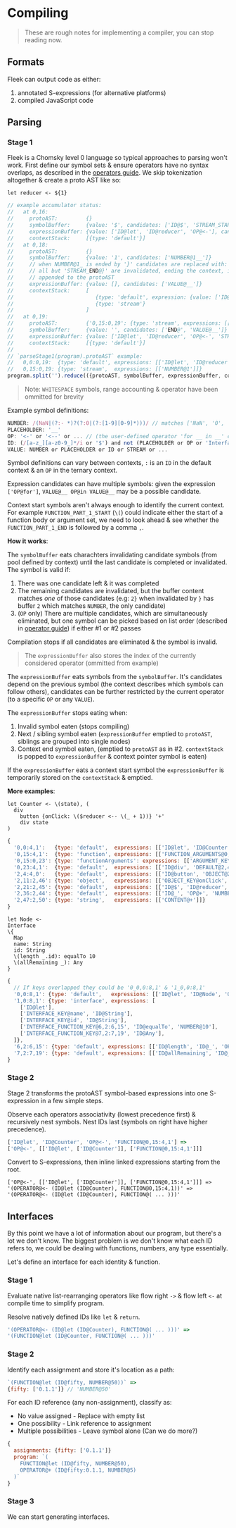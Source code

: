 # Compiling

> These are rough notes for implementing a compiler, you can stop reading now.

## Formats

Fleek can output code as either:

1. annotated S-expressions (for alternative platforms)
2. compiled JavaScript code

## Parsing

### Stage 1

Fleek is a Chomsky level 0 language so typical approaches to parsing won't work. First define our symbol sets & ensure operators have no syntax overlaps, as described in the [operators guide](./8_operators.md#). We skip tokenization altogether & create a proto AST like so:

```fl
let reducer <- ${1}
```

```js
// example accumulator status:
//   at 0,16:
//     protoAST:         {}
//     symbolBuffer:     {value: '$', candidates: ['ID@$', 'STREAM_START@${']}
//     expressionBuffer: {value: ['ID@let', 'ID@reducer', 'OP@<-'], candidates: ['VALUE@__']}
//     contextStack:     [{type: 'default'}]
//   at 0,18:
//     protoAST:         {}
//     symbolBuffer:     {value: '1', candidates: ['NUMBER@1__']}
//     // when NUMBER@1_ is ended by '}' candidates are replaced with: ['VALUE@__', 'OP@__', 'NEXT@,', 'STREAM_END@}']
//     // all but 'STREAM_END@}' are invalidated, ending the context, it's popped from the contextStack &
//     // appended to the protoAST
//     expressionBuffer: {value: [], candidates: ['VALUE@__']}
//     contextStack:     [
//                          {type: 'default', expression: {value: ['ID@let', 'ID@reducer', 'OP@<-'], candidates: ['STREAM@__']}},
//                          {type: 'stream'}
//                       ]
//   at 0,19:
//     protoAST:         {'0,15:0,19': {type: 'stream', expressions: [['NUMBER@1']]}}
//     symbolBuffer:     {value: '', candidates: ['END@', 'VALUE@__']}
//     expressionBuffer: {value: ['ID@let', 'ID@reducer', 'OP@<-', 'STREAM@0,15:0,19'], candidates: ['END@__', 'NEXT@__', 'VALUE@__', 'OP@__']}
//     contextStack:     [{type: 'default'}]
//
// `parseStage1(program).protoAST` example:
//   0,0:0,19:  {type: 'default', expressions: [['ID@let', 'ID@reducer', 'OP@<-', 'STREAM@0,15:0,19']]}
//   0,15:0,19: {type: 'stream',  expressions: [['NUMBER@1']]}
program.split('').reduce(({protoAST, symbolBuffer, expressionBuffer, contextStack}, char) => { /* ... */ })
```

> Note: `WHITESPACE` symbols, range accounting & operator have been ommitted for brevity

Example symbol definitions:

```js
NUMBER: /(NaN|(?:- *)?(?:0|(?:[1-9][0-9]*)))/ // matches ['NaN', '0', '-32']
PLACEHOLDER: '__'
OP: '<-' or '<--' or ... // (the user-defined operator 'for __ in __' contains OP instances 'for' & 'in')
ID: (/[a-z_][a-z0-9_]*/i or '$') and not (PLACEHOLDER or OP or 'Interface' or ...)
VALUE: NUMBER or PLACEHOLDER or ID or STREAM or ...
```

Symbol definitions can vary between contexts, `:` is an `ID` in the default context & an `OP` in the ternary context.

Expression candidates can have multiple symbols: given the expression `['OP@for']`, `VALUE@__ OP@in VALUE@__` may be a possible candidate.

Context start symbols aren't always enough to identify the current context. For example `FUNCTION_PART_1_START` (`\(`) could indicate either the start of a function body or argument set, we need to look ahead & see whether the `FUNCTION_PART_1_END` is followed by a comma `,`.

**How it works**:

The `symbolBuffer` eats charachters invalidating candidate symbols (from pool defined by context) until the last candidate is completed or invalidated. The symbol is valid if:

1. There was one candidate left & it was completed
2. The remaining candidates are invalidated, but the buffer content matches *one* of those candidates (e.g: `2}` when invalidated by `}` has buffer `2` which matches `NUMBER`, the only candidate)
3. (`OP` only) There are multiple candidates, which are simultaneously eliminated, but one symbol can be picked based on list order (described in [operator guide](./8_operators.md)) if either #1 or #2 passes

Compilation stops if all candidates are eliminated & the symbol is invalid.

> The `expressionBuffer` also stores the index of the currently considered operator (ommitted from example)

The `expressionBuffer` eats symbols from the `symbolBuffer`. It's candidates depend on the previous symbol (the context describes which symbols can follow others), candidates can be further restricted by the current operator (to a specific `OP` or any `VALUE`).

The `expressionBuffer` stops eating when:

1. Invalid symbol eaten (stops compiling)
2. Next / sibling symbol eaten (`expressionBuffer` emptied to `protoAST`, siblings are grouped into single nodes)
3. Context end symbol eaten, (emptied to `protoAST` as in #2. `contextStack` is popped to `expressionBuffer` & context pointer symbol is eaten)

If the `expressionBuffer` eats a context start symbol the `expressionBuffer` is temporarily stored on the `contextStack` & emptied.

**More examples**:

```fl
let Counter <- \(state), (
  div
    button {onClick: \($reducer <-- \(_ + 1))} '+'
    div state
)
```

```js
{
  '0,0:4,1':   {type: 'default',  expressions: [['ID@let', 'ID@Counter', 'OP@<-', 'FUNCTION@0,15:4,1']]},
  '0,15:4,1':  {type: 'function', expressions: [['FUNCTION_ARGUMENTS@0,15:0:23', 'FUNCTION_BODY@0,23:4,1']]},
  '0,15:0,23': {type: 'functionArguments': expressions: [['ARGUMENT_KEY@state']]},
  '0,23:4,1':  {type: 'default',  expressions: [['ID@div', 'DEFAULT@2,4:4,0']]},
  '2,4:4,0':   {type: 'default',  expressions: [['ID@button', 'OBJECT@2,11:2,46', 'STRING@2,47:2,50'], ['ID@div', 'ID@state']]},
  '2,11:2,46': {type: 'object',   expressions: [['OBJECT_KEY@onClick', 'FUNCTION_BODY@2,21:2,45']]},
  '2,21:2,45': {type: 'default',  expressions: [['ID@$', 'ID@reducer', 'OP@<--', 'FUNCTION_BODY@2,36:2,44']]}
  '2,36:2,44': {type: 'default',  expressions: [['ID@_', 'OP@+', 'NUMBER@1']]}
  '2,47:2,50': {type: 'string',   expressions: [['CONTENT@+']]}
}
```

```fl
let Node <-
Interface
\{
  Map
  name: String
  id: String
  \(length _.id): equalTo 10
  \(allRemaining _): Any
}
```

```js
{
  // If keys overlapped they could be '0_0,0:8,1' & '1_0,0:8,1'
  '0,0:8,1': {type: 'default',   expressions: [['ID@let', 'ID@Node', 'OP@<-', 'INTERFACE@1,0:8,1']]},
  '1,0:8,1': {type: 'interface', expressions: [
    ['ID@let'],
    ['INTERFACE_KEY@name', 'ID@String'],
    ['INTERFACE_KEY@id', 'ID@String'],
    ['INTERFACE_FUNCTION_KEY@6,2:6,15', 'ID@equalTo', 'NUMBER@10'],
    ['INTERFACE_FUNCTION_KEY@7,2:7,19', 'ID@Any'],
  ]},
  '6,2:6,15': {type: 'default', expressions: [['ID@length', 'ID@_', 'OP@.', 'ID@id']]},
  '7,2:7,19': {type: 'default', expressions: [['ID@allRemaining', 'ID@_']]},
}
```

### Stage 2

Stage 2 transforms the protoAST symbol-based expressions into one S-expression in a few simple steps.

Observe each operators associativity (lowest precedence first) & recursively nest symbols. Nest IDs last (symbols on right have higher precedence).

```js
['ID@let', 'ID@Counter', 'OP@<-', 'FUNCTION@0,15:4,1'] =>
['OP@<-', [['ID@let', ['ID@Counter']], ['FUNCTION@0,15:4,1']]]
```

Convert to S-expressions, then inline linked expressions starting from the root.

```
['OP@<-', [['ID@let', ['ID@Counter']], ['FUNCTION@0,15:4,1']]] =>
'(OPERATOR@<- (ID@let (ID@Counter), FUNCTION@0,15:4,1))' =>
'(OPERATOR@<- (ID@let (ID@Counter), FUNCTION@( ... )))'
```

## Interfaces

By this point we have a lot of information about our program, but there's a lot we don't know. The biggest problem is we don't know what each ID refers to, we could be dealing with functions, numbers, any type essentially.

Let's define an interface for each identity & function.

### Stage 1

Evaluate native list-rearranging operators like flow right `->` & flow left `<-` at compile time to simplify program.

Resolve natively defined IDs like `let` & `return`.

```js
'(OPERATOR@<- (ID@let (ID@Counter), FUNCTION@( ... )))' =>
'(FUNCTION@let (ID@Counter, FUNCTION@( ... )))'
```

### Stage 2

Identify each assignment and store it's location as a path:

```js
`(FUNCTION@let (ID@fifty, NUMBER@50))` =>
{fifty: ['0.1.1']} // 'NUMBER@50'
```

For each ID reference (any non-assignment), classify as:

* No value assigned - Replace with empty list
* One possibility - Link reference to assignment
* Multiple possibilities - Leave symbol alone (Can we do more?)

```js
{
  assignments: {fifty: ['0.1.1']}
  program: `(
    FUNCTION@let (ID@fifty, NUMBER@50),
    OPERATOR@+ (ID@fifty:0.1.1, NUMBER@5)
  )`
}
```

### Stage 3

We can start generating interfaces.
